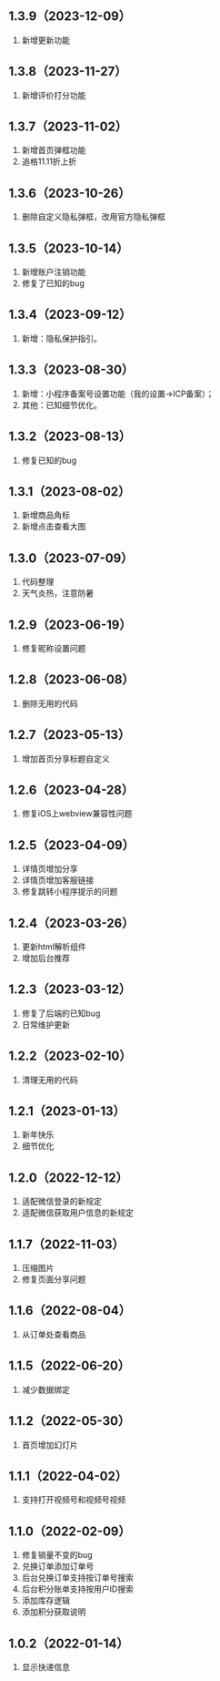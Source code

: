 ## 1.3.9（2023-12-09）
1. 新增更新功能

## 1.3.8（2023-11-27）
1. 新增评价打分功能

## 1.3.7（2023-11-02）
1. 新增首页弹框功能
2. 追格11.11折上折

## 1.3.6（2023-10-26）
1. 删除自定义隐私弹框，改用官方隐私弹框

## 1.3.5（2023-10-14）
1. 新增账户注销功能
2. 修复了已知的bug

## 1.3.4（2023-09-12）
1. 新增：隐私保护指引。

## 1.3.3（2023-08-30）
1. 新增：小程序备案号设置功能（我的设置→ICP备案）；
2. 其他：已知细节优化。

## 1.3.2（2023-08-13）
1. 修复已知的bug

## 1.3.1（2023-08-02）
1. 新增商品角标
2. 新增点击查看大图

## 1.3.0（2023-07-09）
1. 代码整理
2. 天气炎热，注意防暑

## 1.2.9（2023-06-19）
1. 修复昵称设置问题

## 1.2.8（2023-06-08）
1. 删除无用的代码

## 1.2.7（2023-05-13）
1. 增加首页分享标题自定义

## 1.2.6（2023-04-28）
1. 修复iOS上webview兼容性问题

## 1.2.5（2023-04-09）
1. 详情页增加分享
2. 详情页增加客服链接
3. 修复跳转小程序提示的问题

## 1.2.4（2023-03-26）
1. 更新html解析组件
2. 增加后台推荐

## 1.2.3（2023-03-12）
1. 修复了后端的已知bug
2. 日常维护更新

## 1.2.2（2023-02-10）
1. 清理无用的代码

## 1.2.1（2023-01-13）
1. 新年快乐
2. 细节优化

## 1.2.0（2022-12-12）
1. 适配微信登录的新规定
2. 适配微信获取用户信息的新规定

## 1.1.7（2022-11-03）
1. 压缩图片
2. 修复页面分享问题

## 1.1.6（2022-08-04）
1. 从订单处查看商品

## 1.1.5（2022-06-20）
1. 减少数据绑定

## 1.1.2（2022-05-30）
1. 首页增加幻灯片

## 1.1.1（2022-04-02）
1. 支持打开视频号和视频号视频

## 1.1.0（2022-02-09）
1. 修复销量不变的bug
2. 兑换订单添加订单号
3. 后台兑换订单支持按订单号搜索
4. 后台积分账单支持按用户ID搜索
5. 添加库存逻辑
6. 添加积分获取说明

## 1.0.2（2022-01-14）
1. 显示快递信息
